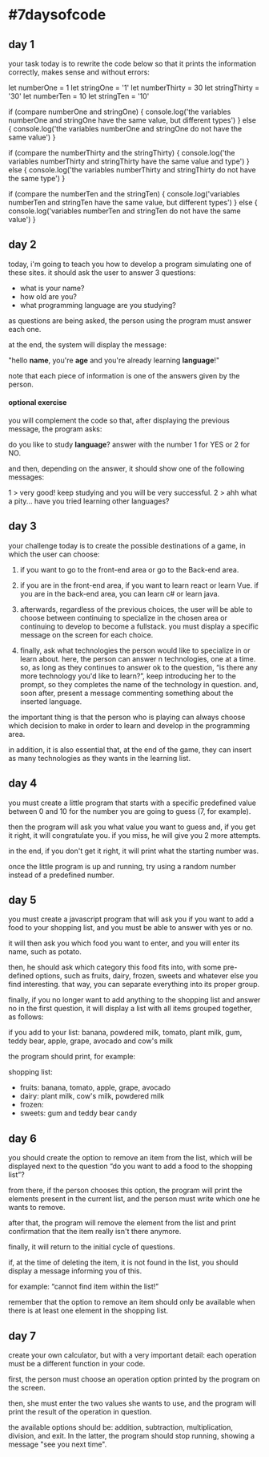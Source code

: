 # #7daysofcode

## day 1

your task today is to rewrite the code below so that it prints the information correctly, makes sense and without errors:

let numberOne = 1
let stringOne = '1'
let numberThirty = 30
let stringThirty = '30'
let numberTen = 10
let stringTen = '10'

if (compare numberOne and stringOne) {
   console.log('the variables numberOne and stringOne have the same value, but different types')
} else {
   console.log('the variables numberOne and stringOne do not have the same value')
}

if (compare the numberThirty and the stringThirty) {
   console.log('the variables numberThirty and stringThirty have the same value and type')
} else {
   console.log('the variables numberThirty and stringThirty do not have the same type')
}

if (compare the numberTen and the stringTen) {
   console.log('variables numberTen and stringTen have the same value, but different types')
} else {
   console.log('variables numberTen and stringTen do not have the same value')
}

## day 2

today, i'm going to teach you how to develop a program simulating one of these sites. it should ask the user to answer 3 questions:

- what is your name?
- how old are you?
- what programming language are you studying?

as questions are being asked, the person using the program must answer each one.

at the end, the system will display the message:

"hello **name**, you're **age** and you're already learning **language**!"

note that each piece of information is one of the answers given by the person.

#### optional exercise

you will complement the code so that, after displaying the previous message, the program asks:

do you like to study **language**? answer with the number 1 for YES or 2 for NO.

and then, depending on the answer, it should show one of the following messages:

1 > very good! keep studying and you will be very successful.
2 > ahh what a pity... have you tried learning other languages?

## day 3

your challenge today is to create the possible destinations of a game, in which the user can choose:

1. if you want to go to the front-end area or go to the Back-end area.

2. if you are in the front-end area, if you want to learn react or learn Vue. if you are in the back-end area, you can learn c# or learn java.

3. afterwards, regardless of the previous choices, the user will be able to choose between continuing to specialize in the chosen area or continuing to develop to become a fullstack. you must display a specific message on the screen for each choice.

4. finally, ask what technologies the person would like to specialize in or learn about. here, the person can answer n technologies, one at a time. so, as long as they continues to answer ok to the question, “is there any more technology you'd like to learn?”, keep introducing her to the prompt, so they completes the name of the technology in question. and, soon after, present a message commenting something about the inserted language.

the important thing is that the person who is playing can always choose which decision to make in order to learn and develop in the programming area.

in addition, it is also essential that, at the end of the game, they can insert as many technologies as they wants in the learning list.

## day 4

you must create a little program that starts with a specific predefined value between 0 and 10 for the number you are going to guess (7, for example).

then the program will ask you what value you want to guess and, if you get it right, it will congratulate you. if you miss, he will give you 2 more attempts.

in the end, if you don't get it right, it will print what the starting number was.

once the little program is up and running, try using a random number instead of a predefined number.

## day 5

you must create a javascript program that will ask you if you want to add a food to your shopping list, and you must be able to answer with yes or no.

it will then ask you which food you want to enter, and you will enter its name, such as potato.

then, he should ask which category this food fits into, with some pre-defined options, such as fruits, dairy, frozen, sweets and whatever else you find interesting. that way, you can separate everything into its proper group.

finally, if you no longer want to add anything to the shopping list and answer no in the first question, it will display a list with all items grouped together, as follows:

if you add to your list:
banana, powdered milk, tomato, plant milk, gum, teddy bear, apple, grape, avocado and cow's milk

the program should print, for example:

shopping list:
- fruits: banana, tomato, apple, grape, avocado
- dairy: plant milk, cow's milk, powdered milk
- frozen:
- sweets: gum and teddy bear candy

## day 6

you should create the option to remove an item from the list, which will be displayed next to the question “do you want to add a food to the shopping list”?

from there, if the person chooses this option, the program will print the elements present in the current list, and the person must write which one he wants to remove.

after that, the program will remove the element from the list and print confirmation that the item really isn't there anymore.

finally, it will return to the initial cycle of questions.

if, at the time of deleting the item, it is not found in the list, you should display a message informing you of this.

for example: “cannot find item within the list!”

remember that the option to remove an item should only be available when there is at least one element in the shopping list.

## day 7

create your own calculator, but with a very important detail: each operation must be a different function in your code.

first, the person must choose an operation option printed by the program on the screen.

then, she must enter the two values she wants to use, and the program will print the result of the operation in question.

the available options should be: addition, subtraction, multiplication, division, and exit. In the latter, the program should stop running, showing a message "see you next time".